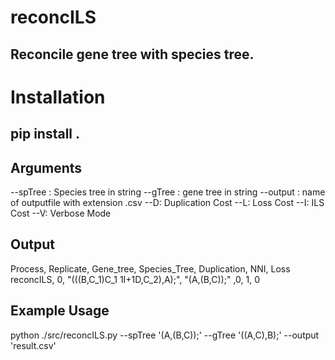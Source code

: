 # reconcILS

## Reconcile gene tree with species tree.

# Installation 

## pip install .


## Arguments
--spTree : Species tree in string
--gTree  : gene tree in string
--output : name of outputfile with extension .csv
--D:  Duplication Cost
--L:  Loss Cost
--I:  ILS Cost
--V: Verbose Mode

## Output
Process,   Replicate,  Gene_tree,   Species_Tree,    Duplication,   NNI,   Loss
reconcILS,     0,     "(((B,C_1)C_1 1I+1D,C_2),A);", "(A,(B,C));"    ,0,             1,     0



## Example Usage

python ./src/reconcILS.py --spTree '(A,(B,C));' --gTree '((A,C),B);' --output 'result.csv'

